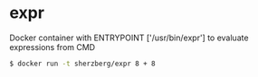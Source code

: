 expr
====

Docker container with ENTRYPOINT ['/usr/bin/expr'] to evaluate expressions from CMD

```bash
$ docker run -t sherzberg/expr 8 + 8
```
